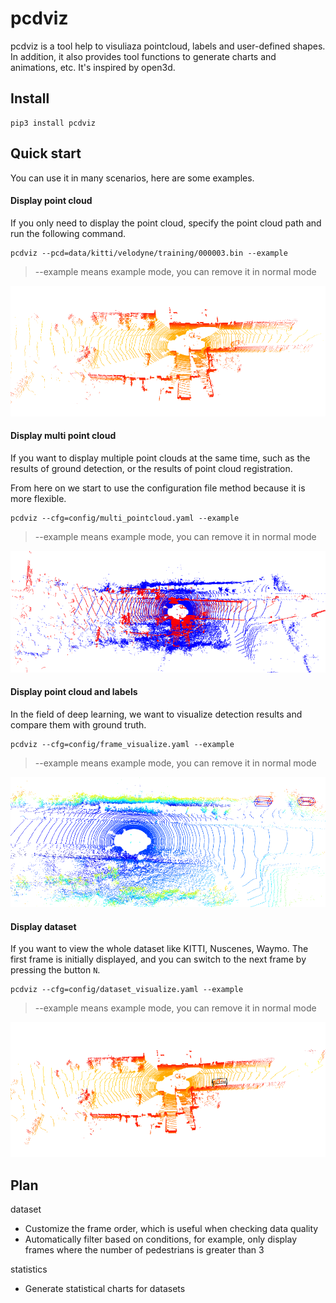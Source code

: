# pcdviz
pcdviz is a tool help to visuliaza pointcloud, labels and user-defined shapes. In addition, it also provides tool functions to generate charts and animations, etc. It's inspired by open3d.

## Install
```
pip3 install pcdviz
```

## Quick start
You can use it in many scenarios, here are some examples.

#### Display point cloud
If you only need to display the point cloud, specify the point cloud path and run the following command.
```
pcdviz --pcd=data/kitti/velodyne/training/000003.bin --example
```

> --example means example mode, you can remove it in normal mode

![pointcloud](docs/imgs/pointcloud.png)

#### Display multi point cloud
If you want to display multiple point clouds at the same time, such as the results of ground detection, or the results of point cloud registration.

From here on we start to use the configuration file method because it is more flexible.
```
pcdviz --cfg=config/multi_pointcloud.yaml --example
```

> --example means example mode, you can remove it in normal mode

![multi_pointcloud](docs/imgs/multi_pointcloud.png)

#### Display point cloud and labels
In the field of deep learning, we want to visualize detection results and compare them with ground truth.
```
pcdviz --cfg=config/frame_visualize.yaml --example
```

> --example means example mode, you can remove it in normal mode

![frame_visualize](docs/imgs/frame_visualize.png)

#### Display dataset
If you want to view the whole dataset like KITTI, Nuscenes, Waymo. The first frame is initially displayed, and you can switch to the next frame by pressing the button `N`.
```
pcdviz --cfg=config/dataset_visualize.yaml --example
```

> --example means example mode, you can remove it in normal mode

![dataset_visualize](docs/imgs/dataset_visualize.png)

## Plan
dataset
- Customize the frame order, which is useful when checking data quality
- Automatically filter based on conditions, for example, only display frames where the number of pedestrians is greater than 3

statistics
- Generate statistical charts for datasets
